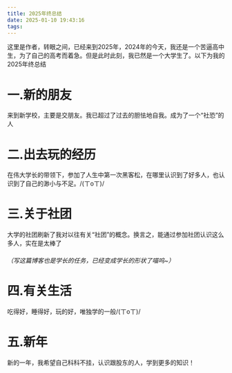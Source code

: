 ```yaml
---
title: 2025年终总结
date: 2025-01-10 19:43:16
tags:
---
```


这里是作者，转眼之间，已经来到2025年，2024年的今天，我还是一个苦逼高中生，为了自己的高考而着急。但是此时此刻，我已然是一个大学生了。以下为我的2025年终总结


# 一.新的朋友
来到新学校，主要是交朋友。我已超过了过去的胆怯地自我。成为了一个“社恐”的人

# 二.出去玩的经历
在伟大学长的带领下，参加了人生中第一次黑客松，在哪里认识到了好多人，也认识到了自己的渺小与不足。/(ㄒoㄒ)/

# 三.关于社团
大学的社团刷新了我对以往有关“社团”的概念。换言之，能通过参加社团认识这么多人，实在是太棒了

###### （写这篇博客也是学长的任务，已经变成学长的形状了喵呜~）

# 四.有关生活
吃得好，睡得好，玩的好，唯独学的一般/(ㄒoㄒ)/


# 五.新年
新的一年，我希望自己科科不挂，认识跟股东的人，学到更多的知识！
